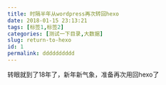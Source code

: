 ```yaml
---
title: 时隔半年从wordpress再次转回hexo
date: 2018-01-15 23:13:21
tags: [标签1,标签2]
categories: [测试一下目录,大数据]
slug: return-to-hexo
id: 1
permalink: dddddddddd
---
```

转眼就到了18年了，新年新气象，准备再次用回hexo了
